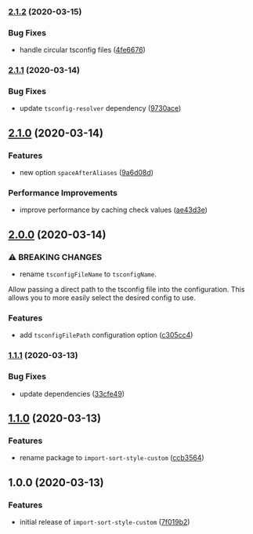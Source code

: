 ### [2.1.2](https://github.com/ifiokjr/import-sort-style-custom/compare/v2.1.1...v2.1.2) (2020-03-15)


### Bug Fixes

* handle circular tsconfig files ([4fe6676](https://github.com/ifiokjr/import-sort-style-custom/commit/4fe66762f97a3475d2974ab677dd1bf3b1dd66f0))

### [2.1.1](https://github.com/ifiokjr/import-sort-style-custom/compare/v2.1.0...v2.1.1) (2020-03-14)


### Bug Fixes

* update `tsconfig-resolver` dependency ([9730ace](https://github.com/ifiokjr/import-sort-style-custom/commit/9730acede0c6a40db84386ff27e82cc844b861ab))

## [2.1.0](https://github.com/ifiokjr/import-sort-style-custom/compare/v2.0.0...v2.1.0) (2020-03-14)


### Features

* new option `spaceAfterAliases` ([9a6d08d](https://github.com/ifiokjr/import-sort-style-custom/commit/9a6d08dfed18ebe3c655209a7722e0eec76c161d))


### Performance Improvements

* improve performance by caching check values ([ae43d3e](https://github.com/ifiokjr/import-sort-style-custom/commit/ae43d3e1af49f41ee3b19da6f54f9d6636eebb2e))

## [2.0.0](https://github.com/ifiokjr/import-sort-style-custom/compare/v1.1.1...v2.0.0) (2020-03-14)


### ⚠ BREAKING CHANGES

* rename `tsconfigFileName` to `tsconfigName`.

Allow passing a direct path to the tsconfig file into the configuration.
This allows you to more easily select the desired config to use.

### Features

* add `tsconfigFilePath` configuration option ([c305cc4](https://github.com/ifiokjr/import-sort-style-custom/commit/c305cc476bf84309fd548b91cc5f8fe81dccf1b8))

### [1.1.1](https://github.com/ifiokjr/import-sort-style-custom/compare/v1.1.0...v1.1.1) (2020-03-13)


### Bug Fixes

* update dependencies ([33cfe49](https://github.com/ifiokjr/import-sort-style-custom/commit/33cfe497c96db2d4a955e350e7a7a80fa9374456))

## [1.1.0](https://github.com/ifiokjr/import-sort-style-custom/compare/v1.0.0...v1.1.0) (2020-03-13)


### Features

* rename package to `import-sort-style-custom` ([ccb3564](https://github.com/ifiokjr/import-sort-style-custom/commit/ccb356457a142aa58947590e8117de9a5d1f0322))

## 1.0.0 (2020-03-13)

### Features

- initial release of `import-sort-style-custom` ([7f019b2](https://github.com/ifiokjr/import-sort-style-custom/commit/7f019b24818581f884d2d43b4b6b34c093bc7bde))
